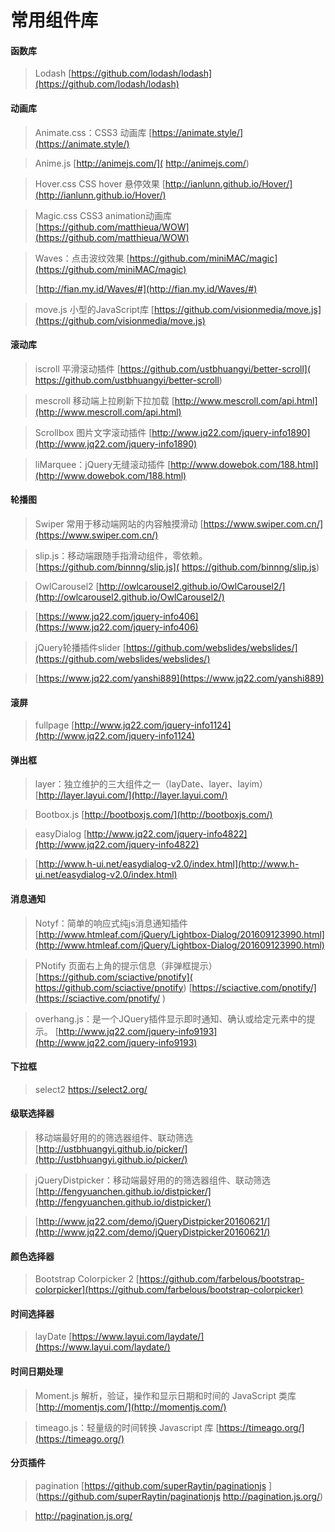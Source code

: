 # 常用组件库

#### 函数库

> Lodash [https://github.com/lodash/lodash](https://github.com/lodash/lodash)

#### 动画库

> Animate.css：CSS3 动画库 [https://animate.style/](https://animate.style/)

> Anime.js  [http://animejs.com/]( http://animejs.com/)

> Hover.css  CSS hover 悬停效果 [http://ianlunn.github.io/Hover/](http://ianlunn.github.io/Hover/)

> Magic.css  CSS3 animation动画库 [https://github.com/matthieua/WOW](https://github.com/matthieua/WOW)

> Waves：点击波纹效果 [https://github.com/miniMAC/magic](https://github.com/miniMAC/magic)
>
>  [http://fian.my.id/Waves/#](http://fian.my.id/Waves/#)

> move.js 小型的JavaScript库  [https://github.com/visionmedia/move.js](https://github.com/visionmedia/move.js)

#### 滚动库

> iscroll  平滑滚动插件 [https://github.com/ustbhuangyi/better-scroll]( https://github.com/ustbhuangyi/better-scroll)

> mescroll  移动端上拉刷新下拉加载 [http://www.mescroll.com/api.html](http://www.mescroll.com/api.html)

> Scrollbox  图片文字滚动插件 [http://www.jq22.com/jquery-info1890](http://www.jq22.com/jquery-info1890)

> liMarquee：jQuery无缝滚动插件 [http://www.dowebok.com/188.html](http://www.dowebok.com/188.html)

#### 轮播图

> Swiper 常用于移动端网站的内容触摸滑动  [https://www.swiper.com.cn/](https://www.swiper.com.cn/)

> slip.js：移动端跟随手指滑动组件，零依赖。 [https://github.com/binnng/slip.js]( https://github.com/binnng/slip.js)

> OwlCarousel2   [http://owlcarousel2.github.io/OwlCarousel2/](http://owlcarousel2.github.io/OwlCarousel2/)

> [https://www.jq22.com/jquery-info406](https://www.jq22.com/jquery-info406)

> jQuery轮播插件slider  [https://github.com/webslides/webslides/](https://github.com/webslides/webslides/)

> [https://www.jq22.com/yanshi889](https://www.jq22.com/yanshi889)

#### 滚屏

> fullpage  [http://www.jq22.com/jquery-info1124](http://www.jq22.com/jquery-info1124)

#### 弹出框

> layer：独立维护的三大组件之一（layDate、layer、layim） [http://layer.layui.com/](http://layer.layui.com/)

> Bootbox.js  [http://bootboxjs.com/](http://bootboxjs.com/)

> easyDialog  [http://www.jq22.com/jquery-info4822](http://www.jq22.com/jquery-info4822)

> [http://www.h-ui.net/easydialog-v2.0/index.html](http://www.h-ui.net/easydialog-v2.0/index.html)

#### 消息通知

> Notyf：简单的响应式纯js消息通知插件  [http://www.htmleaf.com/jQuery/Lightbox-Dialog/201609123990.html](http://www.htmleaf.com/jQuery/Lightbox-Dialog/201609123990.html)

> PNotify  页面右上角的提示信息（非弹框提示） [https://github.com/sciactive/pnotify]( https://github.com/sciactive/pnotify)
> [https://sciactive.com/pnotify/](https://sciactive.com/pnotify/ ) 

> overhang.js：是一个JQuery插件显示即时通知、确认或给定元素中的提示。 [http://www.jq22.com/jquery-info9193](http://www.jq22.com/jquery-info9193)

#### 下拉框

> select2  https://select2.org/

#### 级联选择器

> 移动端最好用的的筛选器组件、联动筛选  [http://ustbhuangyi.github.io/picker/](http://ustbhuangyi.github.io/picker/)

> jQueryDistpicker：移动端最好用的的筛选器组件、联动筛选  [http://fengyuanchen.github.io/distpicker/](http://fengyuanchen.github.io/distpicker/)

> [http://www.jq22.com/demo/jQueryDistpicker20160621/](http://www.jq22.com/demo/jQueryDistpicker20160621/)

#### 颜色选择器

> Bootstrap Colorpicker 2   [https://github.com/farbelous/bootstrap-colorpicker](https://github.com/farbelous/bootstrap-colorpicker)

#### 时间选择器

> layDate   [https://www.layui.com/laydate/](https://www.layui.com/laydate/)

#### 时间日期处理

> Moment.js  解析，验证，操作和显示日期和时间的 JavaScript 类库  [http://momentjs.com/](http://momentjs.com/)

> timeago.js：轻量级的时间转换 Javascript 库  [https://timeago.org/](https://timeago.org/)

#### 分页插件

> pagination  [https://github.com/superRaytin/paginationjs  ](https://github.com/superRaytin/paginationjs  http://pagination.js.org/)

> http://pagination.js.org/